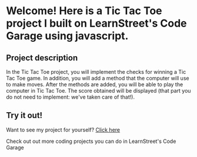 
Welcome! Here is a Tic Tac Toe project I built on LearnStreet's Code Garage using javascript.
===============================================================================================================

Project description
-------------------------

In the Tic Tac Toe project, you will implement the checks for winning a Tic Tac Toe game. In addition, you will add a method that the computer will use to make moves. After the methods are added, you will be able to play the computer in Tic Tac Toe. The score obtained will be displayed (that part you do not need to implement: we've taken care of that!).

Try it out!
--------------

Want to see my project for yourself? [Click here](http://www.learnstreet.com//profile/536ca6981e469a19f9ffbea3?page_name=project)

Check out out more coding projects you can do in LearnStreet's Code Garage
		